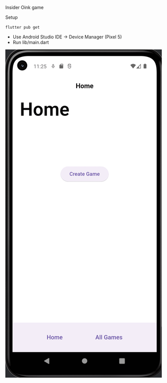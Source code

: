 Insider Oink game

Setup

    flutter pub get

- Use Android Studio IDE -> Device Manager (Pixel 5)
- Run lib/main.dart

![Insider Oink Game](app.gif)